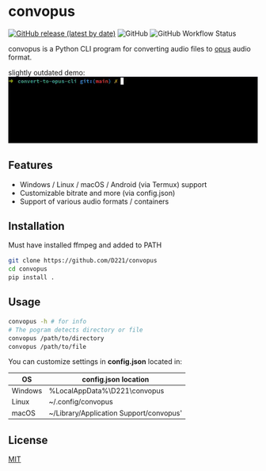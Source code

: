 # convopus

[![GitHub release (latest by date)](https://img.shields.io/github/v/release/D221/convopus?label=Download)](https://github.com/D221/convopus/releases/latest)
![GitHub](https://img.shields.io/github/license/D221/convopus)
![GitHub Workflow Status](https://img.shields.io/github/workflow/status/D221/convopus/Pylint)

convopus is a Python CLI program for converting audio files to [opus](https://opus-codec.org/) audio format.

slightly outdated demo:
![Demo](demo/demo.gif)

## Features

- Windows / Linux / macOS / Android (via Termux) support
- Customizable bitrate and more (via config.json)
- Support of various audio formats / containers

## Installation

Must have installed ffmpeg and added to PATH

```bash
git clone https://github.com/D221/convopus
cd convopus
pip install .
```

## Usage

```bash
convopus -h # for info
# The pogram detects directory or file
convopus /path/to/directory
convopus /path/to/file
```

You can customize settings in **config.json** located in:

|OS|config.json location|
|-|-|
|Windows|%LocalAppData%\D221\convopus|
|Linux|~/.config/convopus|
|macOS|~/Library/Application Support/convopus'|

## License

[MIT](https://choosealicense.com/licenses/mit/)
